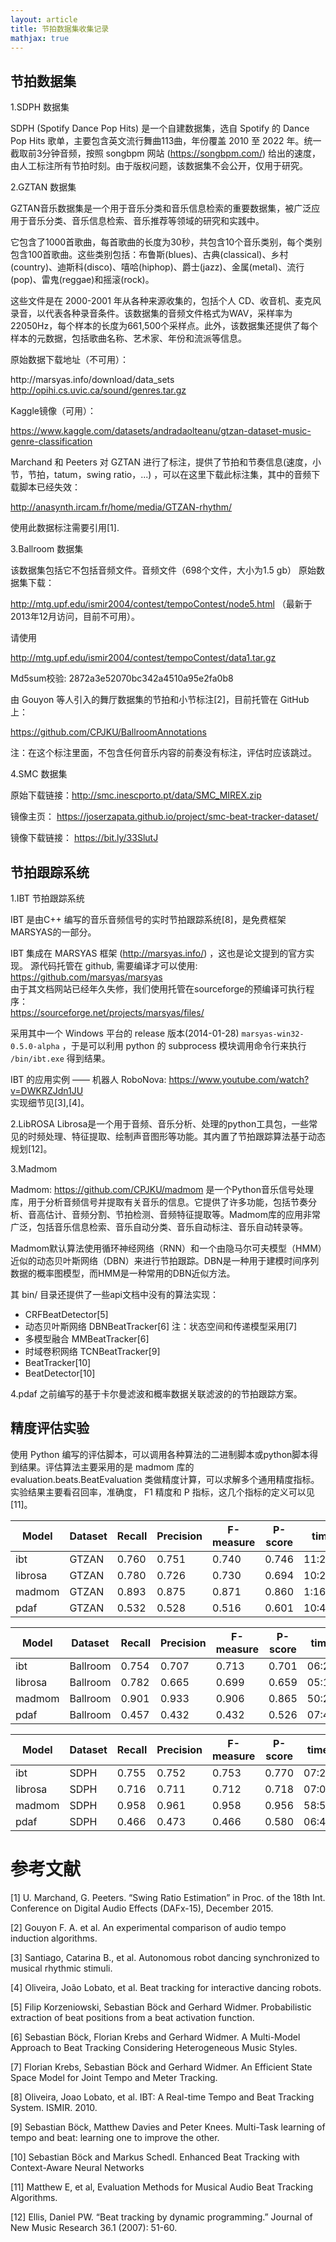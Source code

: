 ```yaml
---
layout: article
title: 节拍数据集收集记录
mathjax: true
---
```


## 节拍数据集

1.SDPH 数据集

SDPH (Spotify Dance Pop Hits) 是一个自建数据集，选自 Spotify 的 Dance Pop Hits 歌单，主要包含英文流行舞曲113曲，年份覆盖 2010 至 2022 年。统一截取前3分钟音频，按照 songbpm 网站 (https://songbpm.com/) 给出的速度，由人工标注所有节拍时刻。由于版权问题，该数据集不会公开，仅用于研究。

2.GZTAN 数据集

GZTAN音乐数据集是一个用于音乐分类和音乐信息检索的重要数据集，被广泛应用于音乐分类、音乐信息检索、音乐推荐等领域的研究和实践中。

它包含了1000首歌曲，每首歌曲的长度为30秒，共包含10个音乐类别，每个类别包含100首歌曲。这些类别包括：布鲁斯(blues)、古典(classical)、乡村(country)、迪斯科(disco)、嘻哈(hiphop)、爵士(jazz)、金属(metal)、流行(pop)、雷鬼(reggae)和摇滚(rock)。

这些文件是在 2000-2001 年从各种来源收集的，包括个人 CD、收音机、麦克风录音，以代表各种录音条件。该数据集的音频文件格式为WAV，采样率为22050Hz，每个样本的长度为661,500个采样点。此外，该数据集还提供了每个样本的元数据，包括歌曲名称、艺术家、年份和流派等信息。

原始数据下载地址（不可用）：

http://marsyas.­info/­download/­data_sets   
http://opihi.cs.uvic.ca/sound/genres.tar.gz 

Kaggle镜像（可用）：

https://www.kaggle.com/datasets/andradaolteanu/gtzan-dataset-music-genre-classification

Marchand 和 Peeters 对 GZTAN 进行了标注，提供了节拍和节奏信息(速度，小节，节拍，tatum，swing ratio，...) ，可以在这里下载此标注集，其中的音频下载脚本已经失效：

http://anasynth.ircam.fr/home/media/GTZAN-rhythm/

使用此数据标注需要引用[1].
 
3.Ballroom 数据集

该数据集包括它不包括音频文件。音频文件（698个文件，大小为1.5 gb）
原始数据集下载：

http://mtg.upf.edu/ismir2004/contest/tempoContest/node5.html （最新于2013年12月访问，目前不可用）。

请使用

http://mtg.upf.edu/ismir2004/contest/tempoContest/data1.tar.gz

Md5sum校验: 2872a3e52070bc342a4510a95e2fa0b8

由 Gouyon 等人引入的舞厅数据集的节拍和小节标注[2]，目前托管在 GitHub 上：

https://github.com/CPJKU/BallroomAnnotations

注：在这个标注里面，不包含任何音乐内容的前奏没有标注，评估时应该跳过。

4.SMC 数据集

原始下载链接：http://smc.inescporto.pt/data/SMC_MIREX.zip

镜像主页： https://joserzapata.github.io/project/smc-beat-tracker-dataset/

镜像下载链接： https://bit.ly/33SlutJ


## 节拍跟踪系统

1.IBT 节拍跟踪系统

IBT 是由C++ 编写的音乐音频信号的实时节拍跟踪系统[8]，是免费框架MARSYAS的一部分。  

IBT 集成在 MARSYAS 框架 (http://marsyas.info/) ，这也是论文提到的官方实现。 源代码托管在 github, 需要编译才可以使用:  https://github.com/marsyas/marsyas  
由于其文档网站已经年久失修，我们使用托管在sourceforge的预编译可执行程序：  
https://sourceforge.net/projects/marsyas/files/  

采用其中一个 Windows 平台的 release 版本(2014-01-28)  ```marsyas-win32-0.5.0-alpha``` ，于是可以利用 python 的 subprocess 模块调用命令行来执行 `/bin/ibt.exe` 得到结果。 

IBT 的应用实例 —— 机器人 RoboNova: https://www.youtube.com/watch?v=DWKRZJdn1JU  
实现细节见[3],[4]。 

2.LibROSA
Librosa是一个用于音频、音乐分析、处理的python工具包，一些常见的时频处理、特征提取、绘制声音图形等功能。其内置了节拍跟踪算法基于动态规划[12]。

3.Madmom

Madmom: https://github.com/CPJKU/madmom 是一个Python音乐信号处理库，用于分析音频信号并提取有关音乐的信息。它提供了许多功能，包括节奏分析、音高估计、音频分割、节拍检测、音频特征提取等。Madmom库的应用非常广泛，包括音乐信息检索、音乐自动分类、音乐自动标注、音乐自动转录等。

Madmom默认算法使用循环神经网络（RNN）和一个由隐马尔可夫模型（HMM）近似的动态贝叶斯网络（DBN）来进行节拍跟踪。DBN是一种用于建模时间序列数据的概率图模型，而HMM是一种常用的DBN近似方法。

其 bin/ 目录还提供了一些api文档中没有的算法实现：

- CRFBeatDetector[5]  
- 动态贝叶斯网络 DBNBeatTracker[6] 注：状态空间和传递模型采用[7]
- 多模型融合 MMBeatTracker[6] 
- 时域卷积网络 TCNBeatTracker[9] 
- BeatTracker[10] 
- BeatDetector[10] 

4.pdaf
之前编写的基于卡尔曼滤波和概率数据关联滤波的的节拍跟踪方案。


## 精度评估实验


使用 Python 编写的评估脚本，可以调用各种算法的二进制脚本或python脚本得到结果。评估算法主要采用的是 madmom 库的 evaluation.beats.BeatEvaluation 类做精度计算，可以求解多个通用精度指标。实验结果主要看召回率，准确度， F1 精度和 P 指标，这几个指标的定义可以见[11]。

| Model  | Dataset | Recall | Precision | F-measure | P-score |   time   |  casual  |
|--------|---------|--------|-----------|-----------|---------|----------|----------|
| ibt     | GTZAN   | 0.760  | 0.751     | 0.740     | 0.746   | 11:22   | √        |
| librosa | GTZAN   | 0.780  | 0.726     | 0.730     | 0.694   | 10:20   | ×        |
| madmom  | GTZAN   | 0.893  | 0.875     | 0.871     | 0.860   |1:16:40 | ×        |
| pdaf    | GTZAN   | 0.532  | 0.528     | 0.516     | 0.601   | 10:42   | √        |

| Model  | Dataset | Recall | Precision | F-measure | P-score |   time   |  casual  |
|-------- |---------|--------|-----------|-----------|---------|---------|----------|
| ibt     | Ballroom| 0.754  | 0.707     | 0.713     | 0.701   | 06:20   | √        |
| librosa | Ballroom| 0.782  | 0.665     | 0.699     | 0.659   | 05:17   | ×        |
| madmom | Ballroom| 0.901  | 0.933     | 0.906     | 0.865   | 50:28   | ×        |
| pdaf    | Ballroom| 0.457  | 0.432     | 0.432     | 0.526   | 07:48   | √        |

| Model  | Dataset | Recall | Precision | F-measure | P-score |   time   |  casual  |
|-------- |---------|--------|-----------|-----------|---------|---------|----------|
| ibt     | SDPH    | 0.755  | 0.752     | 0.753     | 0.770   | 07:28   | √        |
| librosa | SDPH    | 0.716  | 0.711     | 0.712     | 0.718   | 07:02   | ×        |
| madmom | SDPH    | 0.958  | 0.961     | 0.958     | 0.956   | 58:56   | ×        |
| pdaf    | SDPH    | 0.466  | 0.473     | 0.466     | 0.580   | 06:48   | √        |


# 参考文献

[1] U. Marchand, G. Peeters. “Swing Ratio Estimation” in Proc. of the 18th Int. Conference on Digital Audio Effects (DAFx-15), December 2015.

[2] Gouyon F. A. et al. An experimental comparison of audio tempo induction algorithms. 

[3] Santiago, Catarina B., et al.  Autonomous robot dancing synchronized to musical rhythmic stimuli. 

[4] Oliveira, João Lobato, et al.  Beat tracking for interactive dancing robots. 

[5] Filip Korzeniowski, Sebastian Böck and Gerhard Widmer. Probabilistic extraction of beat positions from a beat activation function. 

[6] Sebastian Böck, Florian Krebs and Gerhard Widmer. A Multi-Model Approach to Beat Tracking Considering Heterogeneous Music Styles. 

[7] Florian Krebs, Sebastian Böck and Gerhard Widmer. An Efficient State Space Model for Joint Tempo and Meter Tracking. 

[8] Oliveira, Joao Lobato, et al.  IBT: A Real-time Tempo and Beat Tracking System.  ISMIR. 2010.

[9] Sebastian Böck, Matthew Davies and Peter Knees. Multi-Task learning of tempo and beat: learning one to improve the other. 

[10] Sebastian Böck and Markus Schedl. Enhanced Beat Tracking with Context-Aware Neural Networks 

[11] Matthew E, et al, Evaluation Methods for Musical Audio Beat Tracking Algorithms.

[12] Ellis, Daniel PW. “Beat tracking by dynamic programming.” Journal of New Music Research 36.1 (2007): 51-60.